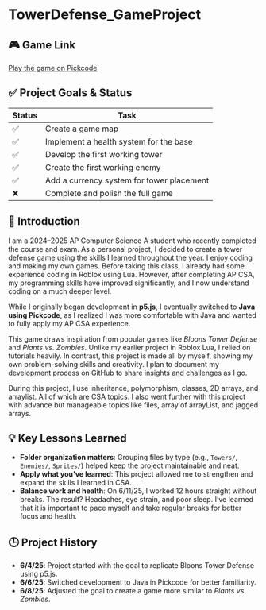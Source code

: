 # TowerDefense_GameProject
## 🎮 Game Link
[Play the game on Pickcode](https://app.pickcode.io/project/cmbi3ue7f5a71jc2tqtarqfjb)
## ✅ Project Goals & Status
| Status | Task |
|--------|------|
| ✅ | Create a game map |
| ✅ | Implement a health system for the base |
| ✅ | Develop the first working tower |
| ✅ | Create the first working enemy |
| ✅ | Add a currency system for tower placement |
| ❌ | Complete and polish the full game |

## 📘 Introduction
I am a 2024–2025 AP Computer Science A student who recently completed the course and exam. As a personal project, I decided to create a tower defense game using the skills I learned throughout the year.  I enjoy coding and making my own games. Before taking this class, I already had some experience coding in Roblox using Lua. However, after completing AP CSA, my programming skills have improved significantly, and I now understand coding on a much deeper level.

While I originally began development in **p5.js**, I eventually switched to **Java using Pickcode**, as I realized I was more comfortable with Java and wanted to fully apply my AP CSA experience. 

This game draws inspiration from popular games like *Bloons Tower Defense* and *Plants vs. Zombies*. Unlike my earlier project in Roblox Lua, I relied on tutorials heavily. In contrast, this project is made all by myself, showing my own problem-solving skills and creativity. I plan to document my development process on GitHub to share insights and challenges as I go.

During this project, I use inheritance, polymorphism, classes, 2D arrays, and arraylist. All of which are CSA topics. I also went further with this project with advance but manageable topics like files, array of arrayList, and jagged arrays.

## 💡 Key Lessons Learned
- **Folder organization matters**: Grouping files by type (e.g., `Towers/`, `Enemies/`, `Sprites/`) helped keep the project maintainable and neat.
- **Apply what you’ve learned**: This project allowed me to strengthen and expand the skills I learned in CSA.
- **Balance work and health**: On 6/11/25, I worked 12 hours straight without breaks. The result? Headaches, eye strain, and poor sleep. I’ve learned that it is important to pace myself and take regular breaks for better focus and health.


## 🕒 Project History
- **6/4/25**: Project started with the goal to replicate Bloons Tower Defense using p5.js.
- **6/6/25**: Switched development to Java in Pickcode for better familiarity.
- **6/8/25**: Adjusted the goal to create a game more similar to *Plants vs. Zombies*.
